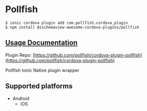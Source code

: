 # Pollfish

```text
$ ionic cordova plugin add com.pollfish.cordova_plugin
$ npm install @ischemaview-awesome-cordova-plugins/pollfish
```

## [Usage Documentation](https://danielsogl.gitbook.io/awesome-cordova-plugins/plugins/pollfish/)

Plugin Repo: [https://github.com/pollfish/cordova-plugin-pollfish](https://github.com/pollfish/cordova-plugin-pollfish)

Pollfish Ionic Native plugin wrapper

## Supported platforms

* Android
  * iOS

